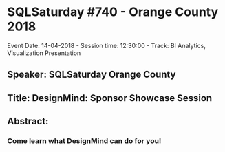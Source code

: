 # SQLSaturday #740 - Orange County 2018
Event Date: 14-04-2018 - Session time: 12:30:00 - Track: BI Analytics, Visualization  Presentation
## Speaker: SQLSaturday Orange County
## Title: DesignMind: Sponsor Showcase Session
## Abstract:
### Come learn what DesignMind can do for you!
